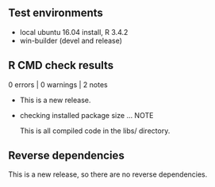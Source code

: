 ## Test environments
* local ubuntu 16.04 install, R 3.4.2
* win-builder (devel and release)

## R CMD check results

0 errors | 0 warnings | 2 notes

* This is a new release.

* checking installed package size ... NOTE

  This is all compiled code in the libs/ directory.

## Reverse dependencies

This is a new release, so there are no reverse dependencies.



